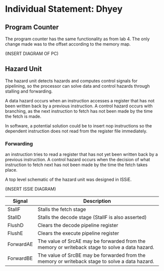 # Individual Statement: Dhyey

  

## Program Counter

  

The program counter has the same functionality as from lab 4. The only change made was to the offset according to the memory map.

  

(INSERT DIAGRAM OF PC)

  
  

## Hazard Unit

  

The hazard unit detects hazards and computes control signals for pipelining, so the processor can solve data and control hazards through stalling and forwarding. 

A data hazard occurs when an instruction accesses a register that has not been written back by a previous instruction.
A control hazard occurs with branching, as the next instruction to fetch has not been made by the time the fetch is made.

In software, a potential solution could be to insert nop instructions so the dependent instruction does not read from the register file immediately.

### Forwarding



an instruction tries to read a register that has not yet been written back by a previous instruction. A control hazard occurs when the decision of what instruction to fetch next has not been made by the time the fetch takes place.


A top level schematic of the hazard unit was designed in ISSiE.


  

(INSERT ISSIE DIAGRAM)

  

| Signal | Description |
| ----------- | ----------- |
| StallF | Stalls the fetch stage |
| StallD | Stalls the decode stage (StallF is also asserted)|
| FlushD | Clears the decode pipeline register |
| FlushE | Clears the execute pipeline register |
| ForwardAE | The value of SrcAE may be forwarded from the memory or writeback stage to solve a data hazard. |
| ForwardBE | The value of SrcBE may be forwarded from the memory or writeback stage to solve a data hazard. |